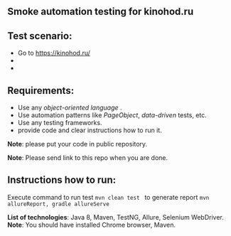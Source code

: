 ## Smoke automation testing for kinohod.ru

## Test scenario:
 - Go to https://kinohod.ru/ 
 -  
 -  
    
## Requirements:
- Use any *object-oriented language* .
- Use automation patterns like *PageObject*, *data-driven* tests, etc.
- Use any testing frameworks. 
- provide code and clear instructions how to run it.

**Note**: please put your code in public repository.

**Note**: Please send link to this repo when you are done.

## Instructions how to run:
Execute command 
to run test ```mvn clean test ```
to generate report ```mvn allureReport, gradle allureServe```

**List of technologies**: Java 8, Maven, TestNG, Allure, Selenium WebDriver.
**Note**: You should have installed Chrome browser, Maven.

![]()

![]()

![]()



